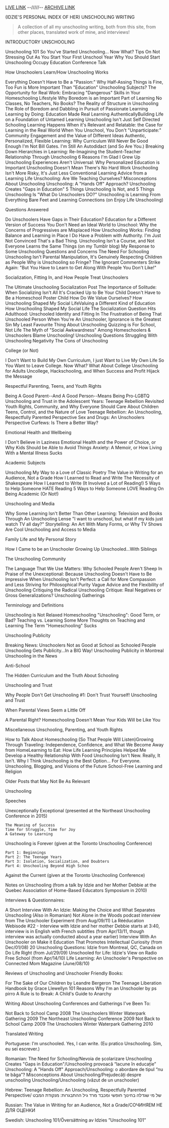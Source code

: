 [LIVE LINK](https://yes-i-can-write.blogspot.com/p/my-unschooling-writing.html) --/////-- 
[ARCHIVE LINK](https://archive.ph/DIdSf)

(IDZIE'S PERSONAL INDEX OF HER) UNSCHOOLING WRITING
> A collection of all my unschooling writing, both from this site, from other places, translated work of mine, and interviews!

INTRODUCTORY UNSCHOOLING

Unschooling 101
So You've Started Unschooling... Now What? Tips On Not Stressing Out As You Start Your First Unschool Year
Why You Should Start Unschooling
Occupy Education Conference Talk

How Unschoolers Learn/How Unschooling Works

Everything Doesn't Have to Be a "Passion:" Why Half-Assing Things is Fine, Too
Fun is More Important Than "Education"
Unschooling Subjects?
The Opportunity for Real Work: Embracing "Dangerous" Skills in Your Homeschooling Lifestyle
Why Boredom is an Important Part of Learning
No Classes, No Teachers, No Books? The Reality of Structure in Unschooling
The Role of Boredom and Dabbling in Pursuit of Passionate Learning
Learning by Doing: Education Made Real
Learning AuthenticallyBuilding Life on a Foundation of Untamed Learning
Unschooling Isn't Just Self Directed Schooling
Learning Happens When it's Relevant and Relatable: the Case for Learning in the Real World
When You Unschool, You Don't "Unparticipate:" Community Engagement and the Value of Different Ideas
Authentic, Personalized, Flexible Learning: Why Curriculum Will Never Be Good Enough
I'm Not Bill Gates. I'm Still An Autodidact (and So Are You.)
Breaking Down Hierarchies in Learning: Re-Imagining the Student-Teacher Relationship Through Unschooling
6 Reasons I'm Glad I Grew Up Unschooling
Experiences Aren't Universal: Why Personalized Education is Important
Unschooling Doesn't Mean There's No Hard Work
Unschooling Isn't More Risky, It's Just Less Conventional
Learning Advice from a Learning Life
Unschooling: Are We Teaching Ourselves? 
Misconceptions About Unschooling 
Unschooling: A "Hands Off" Approach?
Unschooling Creates "Gaps in Education" 
5 Things Unschooling Is Not, and 5 Things Unschooling Is
"What Do Unschoolers DO?" 
Unschooling is Learning From Everything
Bare Feet and Learning Connections (on Enjoy Life Unschooling)

Questions Answered

Do Unschoolers Have Gaps in Their Education?
Education for a Different Version of Success
You Don't Need an Ideal World to Unschool: Why the Concerns of Progressives are Misplaced
How Unschooling Works: Finding Balance and Learning in Place
I Do Have a Problem with Authority. I'm Just Not Convinced That's a Bad Thing.
Unschooling Isn't a Course, and Not Everyone Learns the Same Things (on my Tumblr blog)
My Response to Some Unschooling Questions and Concerns
The Need For Schooling
Unschooling Isn't Parental Manipulation, It's Genuinely Respecting Children as People
Why is Unschooling so Fringe? 
The Ignorant Commenters Strike Again: "But You Have to Learn to Get Along With People You Don't Like!" 

Socialization, Fitting In, and How People Treat Unschoolers

The Ultimate Unschooling Socialization Post
The Importance of Solitude: When Socializing Isn't All It's Cracked Up to Be
Your Child Doesn't Have to Be a Homeschool Poster Child
How Do We Value Ourselves?
How Unschooling Shaped My Social LifeValuing a Different Kind of Education
How Unschooling Shaped My Social Life
The Socialization Question Hits Adulthood: Unschooled Identity and Fitting In
The Frustration of Being That Unschooled Person
When You're An Unschooler, Ignorance is the Greatest Sin
My Least Favourite Thing About Unschooling
Quizzing is For School, Not Life
The Myth of "Social Awkwardness" Among Homeschoolers & Unschoolers
Blame Unschooling!
Unschooling Questions 
Struggling With Unschooling Negativity
The Cons of Unschooling

College (or Not)

I Don't Want to Build My Own Curriculum, I just Want to Live My Own Life
So You Want to Leave College. Now What?
What About College
Unschooling for Adults
Uncollege, Hackschooling, and When Success and Profit Hijack the Message


Respectful Parenting, Teens, and Youth Rights

Being A Good Parent--And A Good Person--Means Being Pro-LGBTQ
Unschooling and Trust in the Adolescent Years: Teenage Rebellion Revisited
Youth Rights, Community, and Why Everyone Should Care About Children
Teens, Control, and the Nature of Love
Teenage Rebellion: An Unschooling, Respectfully Parented Perspective
Sex and Drugs: An Unschoolers Perspective
Curfews: Is There a Better Way?


Emotional Health and Wellbeing

I Don't Believe in Laziness
Emotional Health and the Power of Choice, or Why Kids Should be Able to Avoid Things
Anxiety: A Memoir, or How Living With a Mental Illness Sucks


Academic Subjects

Unschooling My Way to a Love of Classic Poetry
The Value in Writing for an Audience, Not a Grade
How I Learned to Read and Write
The Necessity of Shakespeare
How I Learned to Write (It Involved a Lot of Reading!)
5 Ways to Help Someone HATE Reading
5 Ways to Help Someone LOVE Reading
On Being Academic (Or Not!)

Unschooling and Media


Why Some Learning Isn't Better Than Other Learning: Television and Books Through An Unschooling Lense
"I want to unschool, but what if my kids just watch TV all day?"
Storytelling: An Art With Many Forms, or Why TV Shows Are Cool
Unschooling and Access to Media

Family Life and My Personal Story

How I Came to be an Unschooler
Growing Up Unschooled...With Siblings 

The Unschooling Community 

The Language That We Use Matters: Why Schooled People Aren't Sheep
In Praise of the Unexceptional: Because Unschooling Doesn't Have to Be Impressive
When Unschooling Isn't Perfect: a Call for More Compassion and Less Striving for Philosophical Purity
Vague Advice and the Flexibility of Unschooling
Critiquing the Radical Unschooling Critique: Real Negatives or Gross Generalizations?
Unschooling Gatherings

Terminology and Definitions

Unschooling is Not Relaxed Homeschooling
"Unschooling": Good Term, or Bad?
Teaching vs. Learning
Some More Thoughts on Teaching and Learning
The Term "Homeschooling" Sucks

Unschooling Publicity

Breaking News: Unschoolers Not as Good at School as Schooled People 
Unschooling Gets Publicity...In a BIG Way!
Unschooling Publicity in Montreal
Unschooling in the News

Anti-School


The Hidden Curriculum and the Truth About Schooling


Unschooling and Trust

Why People Don't Get Unschooling #1: Don't Trust Yourself!
Unschooling and Trust

When Parental Views Seem a Little Off

A Parental Right?
Homeschooling Doesn't Mean Your Kids Will be Like You

Miscellaneous Unschooling, Parenting, and Youth Rights


How to Talk About Homeschooling (So That People Will Listen)Growing Through Traveling: Independence, Confidence, and What We Become Away from HomeLearning to Eat: How Life Learning Principles Helped Me Develop a Healthy Relationship With Food
Unschooling Isn't New. Really, It Isn't.
Why I Think Unschooling is the Best Option... For Everyone.
Unschooling, Blogging, and Visions of the Future
School-Free Learning and Religion

Older Posts that May Not Be As Relevant

Unschooling 

Speeches

Unexceptionally Exceptional (presented at the Northeast Unschooling Conference in 2015)

    The Meaning of Success
    Time for Struggle, Time for Joy
    A Gateway to Learning


Unschooling is Forever (given at the Toronto Unschooling Conference)

    Part 1: Beginnings
    Part 2: The Teenage Years
    Part 3: Isolation, Socialization, and Doubters
    Part 4: Unschooling Beyond High Schoo


Against the Current  (given at the Toronto Unschooling Conference)

Notes on Unschooling (from a talk by Idzie and her Mother Debbie at the Quebec Association of Home-Based Educators Symposium in 2010)

Interviews & Questionnaires:

A Short Interview With An Idzie: Making the Choice and What Separates Unschooling (Also in Romanian)
Not Alone in the Woods podcast interview from The Unschooler Experiment (from Aug/09/11)
La Rééducation Webisode #22 - Interview with Idzie and her mother Debbie starts at 3:40, interview is in English with French subtitles (from Apr/13/11, though interview was actually conducted about a year earlier)
Interview With An Unschooler on Make it Education That Promotes Intellectual Curiosity (from Dec/01/08)
20 Unschooling Questions: Idzie from Montreal, QC, Canada on Do Life Right (from Jul/29/09) 
Unschooled for Life: Idzie's View on Radio Free School (from Apr/14/10)
Life Learning: An Unschooler's Perspective on Connected Mom Magazine (June/08/10)


Reviews of Unschooling and Unschooler Friendly Books:

For The Sake of Our Children by Leandre Bergeron
The Teenage Liberation Handbook by Grace Llewellyn
101 Reasons Why I'm an Unschooler by ps pirro
A Rule is to Break: A Child's Guide to Anarchy

Writing About Unschooling Conferences and Gatherings I've Been To:

Not Back to School Camp 2008
The Unschoolers Winter Waterpark Gathering 2009
The Northeast Unschooling Conference 2009
Not Back to School Camp 2009
The Unschoolers Winter Waterpark Gathering 2010

Translated Writing

Portuguese:
I'm unschooled. Yes, I can write. (Eu pratico Unschooling. Sim, eu sei escrever.)

Romanian:
The Need for Schooling/Nevoia de școlarizare
Unschooling Creates "Gaps in Education"/Unschooling provoacă “lacune în educație”
Unschooling: A "Hands Off" Approach/Unschooling: o abordare de tipul “nu te băga”?
Misconceptions About Unschooling/Prejudecăți despre unschooling
Unschooling/Unschooling (văzut de un unschooler)

Hebrew:
Teenage Rebellion: An Unschooling, Respectfully Parented Perspective/ של מי שגדלה בחינוך חופשי ומכבד מרד גיל ההתבגרות: מנקודת המבט

Russian:
The Value in Writing for an Audience, Not a Grade/СОЧИНЯЕМ НЕ ДЛЯ ОЦЕНКИ

Swedish:
Unschooling 101/Översättning av Idzies ”Unschooling 101”
